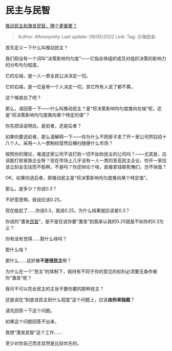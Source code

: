 # 民主与民智
[推动民主和激发民智，哪个更重要？](https://www.zhihu.com/question/32070074/answer/2466677306)

> Author: #Anonymity
> Last update: *09/05/2022*
> Link:
> Tag:
> 沙海拾金:

首先定义一下什么叫推动民主？

我们假设有一个词叫“决策影响均匀度”——它指全体组织成员对组织决策的影响力的分布均匀程度。

它的左端，是一人一票全民公决决定一切。

它的右端，是一位皇帝一个人决定一切，其它所有人说了都不算。

这个够直白了吧？

那么，请回答一下——什么叫推动民主？是“将决策影响均匀度推向左端”呢，还是“将决策影响均匀度推向某个特定的值”？

你先把话说明白，是前者，还是后者？

如果你要选前者，那么请解释一下——你为什么不把房子卖了开一家公司然后招十八个人，采用一人一票制经营然后横扫随便什么市场？

按照你的理论，难道这家公司不该打败一切不如你民主的公司吗？——尤其是，应该能打败家族企业呀？现在市场上几乎没有一人一票的至高民主企业，你开一家应该立刻会无往而不胜啊，不是吗？你还辩论个啥，直接拿钱砸死俺们，岂不快哉？

OK，如果你选后者，即推动民主是“将决策影响均匀度推向某个特定值”。

那么，是多少？你说0.3？

不好意思啊，我说应该0.25。

现在尴尬了……你说0.3，我说0.25，为什么结果就应该是0.3？

你说的“激发[民智](https://www.zhihu.com/search?q=%E6%B0%91%E6%99%BA&search_source=Entity&hybrid_search_source=Entity&hybrid_search_extra=%7B%22sourceType%22%3A%22answer%22%2C%22sourceId%22%3A2466677306%7D)”，是不是在说你要“激发”到我承认我的0.25就是不如你的0.3为止？

你有没有觉得……那什么啥吗？

那什么啥？

那什么……这好像**不是很民主**啊？

为什么在一个“民主”的体制下，我持有不同于你的意见的权利必须要无条件被你“激发”呢？

我可不可以完全民主的主张不要你要的那种民主？

还是说在“到底该民主到什么程度”这个问题上，应该**由你来独裁**？

请先回答一下这个问题。

如果这个问题回答不出来，

我想“激发民智”这个工作……

至少对你自己而言显然是比较优先的。

